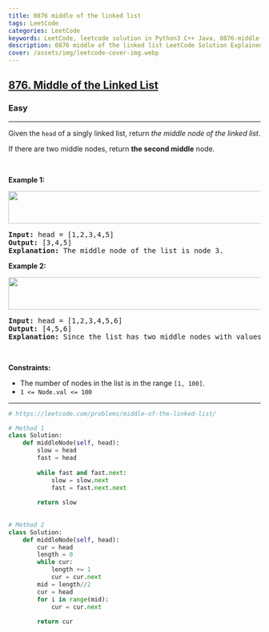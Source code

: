 ```yaml
---
title: 0876 middle of the linked list
tags: LeetCode
categories: LeetCode
keywords: LeetCode, leetcode solution in Python3 C++ Java, 0876-middle-of-the-linked-list solution
description: 0876 middle of the linked list LeetCode Solution Explained
cover: /assets/img/leetcode-cover-img.webp
---
```



<h2><a href="https://leetcode.com/problems/middle-of-the-linked-list/">876. Middle of the Linked List</a></h2><h3>Easy</h3><hr><div><p>Given the <code>head</code> of a singly linked list, return <em>the middle node of the linked list</em>.</p>

<p>If there are two middle nodes, return <strong>the second middle</strong> node.</p>

<p>&nbsp;</p>
<p><strong class="example">Example 1:</strong></p>
<img alt="" src="https://assets.leetcode.com/uploads/2021/07/23/lc-midlist1.jpg" style="width: 544px; height: 65px;">
<pre><strong>Input:</strong> head = [1,2,3,4,5]
<strong>Output:</strong> [3,4,5]
<strong>Explanation:</strong> The middle node of the list is node 3.
</pre>

<p><strong class="example">Example 2:</strong></p>
<img alt="" src="https://assets.leetcode.com/uploads/2021/07/23/lc-midlist2.jpg" style="width: 664px; height: 65px;">
<pre><strong>Input:</strong> head = [1,2,3,4,5,6]
<strong>Output:</strong> [4,5,6]
<strong>Explanation:</strong> Since the list has two middle nodes with values 3 and 4, we return the second one.
</pre>

<p>&nbsp;</p>
<p><strong>Constraints:</strong></p>

<ul>
	<li>The number of nodes in the list is in the range <code>[1, 100]</code>.</li>
	<li><code>1 &lt;= Node.val &lt;= 100</code></li>
</ul>
</div>

---




```python
# https://leetcode.com/problems/middle-of-the-linked-list/

# Method 1
class Solution:
    def middleNode(self, head):
        slow = head
        fast = head
        
        while fast and fast.next:
            slow = slow.next
            fast = fast.next.next
        
        return slow
    
    
# Method 2
class Solution:
    def middleNode(self, head):
        cur = head
        length = 0
        while cur:
            length += 1
            cur = cur.next
        mid = length//2
        cur = head
        for i in range(mid):
            cur = cur.next
            
        return cur
```
